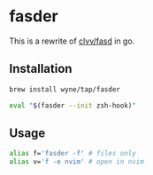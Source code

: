 # fasder

This is a rewrite of [clvv/fasd](http://github.com/clvv/fasd) in go.

## Installation

```bash
brew install wyne/tap/fasder
```

```bash
eval "$(fasder --init zsh-hook)"
```

## Usage

```bash
alias f='fasder -f' # files only
alias v='f -e nvim' # open in nvim
```
